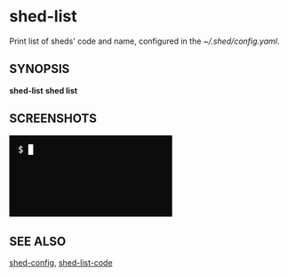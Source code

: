# shed-list

Print list of sheds' code and name, configured in the _~/.shed/config.yaml_.

## SYNOPSIS

**shed-list**
**shed list**

## SCREENSHOTS

![shed-list](shed-list.gif "shed-list")

## SEE ALSO

[shed-config](shed-config.md), [shed-list-code](shed-list-code.md)
